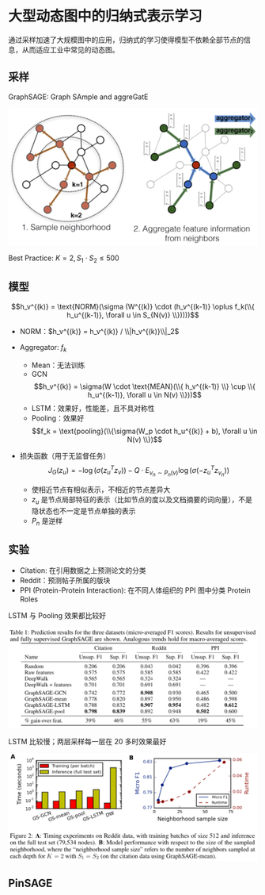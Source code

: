# 大型动态图中的归纳式表示学习


通过采样加速了大规模图中的应用，归纳式的学习使得模型不依赖全部节点的信息，从而适应工业中常见的动态图。

## 采样


GraphSAGE: Graph SAmple and aggreGatE

![graphSAGE](graphsage.png)

Best Practice: $K=2, S_1 \cdot S_2 \le 500$


## 模型

$$h_v^{(k)} = \text{NORM}(\sigma (W^{(k)} \cdot (h_v^{(k-1)} \oplus f_k(\\{ h_u^{(k-1)}, \forall u \in S_{N(v)} \\}))))$$

* NORM：$h_v^{(k)} = h_v^{(k)} / \\|h_v^{(k)}\\|_2$


* Aggregator: $f_k$
  * Mean：无法训练
  * GCN $$h_v^{(k)} = \sigma(W \cdot \text{MEAN}(\\{ h_v^{(k-1)} \\} \cup \\{ h_u^{(k-1)}, \forall u \in N(v) \\}))$$
  * LSTM：效果好，性能差，且不具对称性
  * Pooling：效果好 $$f_k = \text{pooling}(\\{\sigma(W_p \cdot h_u^{(k)} + b), \forall u \in N(v) \\})$$


* 损失函数（用于无监督任务） $$J_G(z_u) = -\log(\sigma(z_u^T z_v)) - Q \cdot E_{v_n \sim P_n(v)} \log(\sigma(-z_u^T z_{v_n}))$$
  * 使相近节点有相似表示，不相近的节点差异大
  * $z_u$ 是节点局部特征的表示（比如节点的度以及文档摘要的词向量），不是隐状态也不一定是节点单独的表示
  * $P_n$ 是逆样

## 实验

* Citation: 在引用数据之上预测论文的分类
* Reddit：预测帖子所属的版块
* PPI (Protein-Protein Interaction): 在不同人体组织的 PPI 图中分类 Protein Roles


LSTM 与 Pooling 效果都比较好

![graphSAGE Results](graphsage-results.png)


LSTM 比较慢；两层采样每一层在 20 多时效果最好

![graphSAGE Performance](graphsage-performance.png)

## PinSAGE
